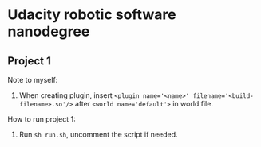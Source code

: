 # Udacity robotic software nanodegree

## Project 1
Note to myself:
1. When creating plugin, insert `<plugin name='<name>' filename='<build-filename>.so'/>` after `<world name='default'>` in world file.

How to run project 1:
1. Run `sh run.sh`, uncomment the script if needed.
